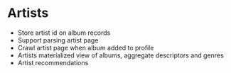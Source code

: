 # Artists

- Store artist id on album records
- Support parsing artist page
- Crawl artist page when album added to profile
- Artists materialized view of albums, aggregate descriptors and genres
- Artist recommendations
